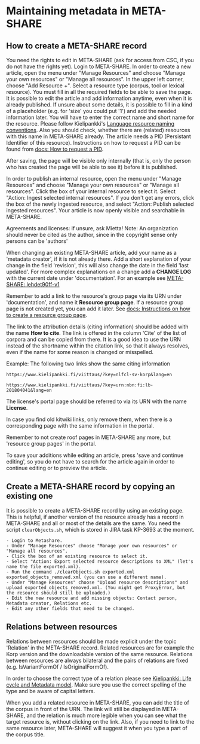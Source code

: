 # Maintaining metadata in META-SHARE
## How to create a META-SHARE record

You need the rights to edit in META-SHARE (ask for access from CSC, if you do not have the rights yet). Login to META-SHARE. 
In order to create a new article, open the menu under "Manage Resources" and choose "Manage your own resources" or "Manage all resources".
In the upper left corner, choose "Add Resource +". 
Select a resource type (corpus, tool or lexical resource).
You must fill in all the required fields to be able to save the page. It is possible to edit the article and add information anytime, even when it is already published.
If unsure about some details, it is possible to fill in a kind of a placeholder (e.g. for 'size' you could put '1') and add the needed information later.
You will have to enter the correct name and short name for the resource. Please follow Kielipankki's [Language resource naming conventions](https://www.kielipankki.fi/development/language-resource-naming-conventions/).
Also you should check, whether there are (related) resources with this name in META-SHARE already.
The article needs a PID (Persistant Identifier of this resource). Instructions on how to request a PID can be found from [docs: How to request a PID](https://github.com/CSCfi/Kielipankki-utilities/blob/master/docs/howto_request_pid.md).

After saving, the page will be visible only internally (that is, only the person who has created the page will be able to see it) before it is published.

In order to publish an internal resource, open the menu under "Manage Resources" and choose "Manage your own resources" or "Manage all resources".
Click the box of your internal resource to select it.
Select "Action: Ingest selected internal resources".
If you don't get any errors, click the box of the newly ingested resource, and select "Action: Publish selected ingested resources".
Your article is now openly visible and searchable in META-SHARE.

Agreements and licenses: if unsure, ask Mietta!
Note: An organization should never be cited as the author, since in the copyright sense only persons can be 'authors' 

When changing an existing META-SHARE article, add your name as a 'metadata creator', if it is not already there.
Add a short explanation of your change in the field 'revision', this will also change the date in the field 'last updated'.
For more complex explanations on a change add a **CHANGE LOG** with the current date under 'documentation'. For an example see [META-SHARE: lehdet90ff-v1](http://urn.fi/urn:nbn:fi:lb-2016011101)
  
Remember to add a link to the resource's group page via its URN under 'documentation', and name it **Resource group page**. If a resource group page is not created yet, you can add it later. See [docs: Instructions on how to create a resource group page](https://github.com/CSCfi/Kielipankki-utilities/blob/master/docs/howto_grouppage.md).

The link to the attribution details (citing information) should be added with the name **How to cite**. The link is offered in the column 'Cite' of the list of corpora and can be copied from there. It is a good idea to use the URN instead of the shortname within the citation link, so that it always resolves, even if the name for some reason is changed or misspelled.

Example: The following two links show the same citing information

    https://www.kielipankki.fi/viittaus/?key=nlfcl-sv-korp&lang=en

    https://www.kielipankki.fi/viittaus/?key=urn:nbn:fi:lb-201804041&lang=en


The license's portal page should be referred to via its URN with the name **License**.


In case you find old kitwiki links, only remove them, when there is a corresponding page with the same information in the portal.

Remember to not create roof pages in META-SHARE any more, but 'resource group pages' in the portal. 

To save your additions while editing an article, press 'save and continue editing', so you do not have to search for the article again 
in order to continue editing or to preview the article.

## Create a META-SHARE record by copying an existing one
It is possible to create a META-SHARE record by using an existing page. This is helpful, if another version of the resource already has a record in META-SHARE and all or most of the details are the same. You need the script `clearObjects.sh`, which is stored in JIRA task KP-3693 at the moment.

    - Login to Metashare.
    - Under "Manage Resources" choose "Manage your own resources" or "Manage all resources".
    - Click the box of an existing resource to select it.
    - Select "Action: Export selected resource descriptions to XML" (let's name the file exported.xml).
    - Run the command ./clearObjects.sh exported.xml exported_objects_removed.xml (you can use a different name).
    - Under "Manage Resources" choose "Upload resource descriptions" and upload exported_objects_removed.xml. (You might get ProxyError, but the resource should still be uploaded.)
    - Edit the new resource and add missing objects: Contact person, Metadata creator, Relations etc.
    - Edit any other fields that need to be changed.


## Relations between resources
Relations between resources should be made explicit under the topic 'Relation' in the META-SHARE record. 
Related resources are for example the Korp version and the downloadable version of the same resource. 
Relations between resources are always bilateral and the pairs of relations are fixed (e.g. IsVariantFormOf / IsOriginalFormOf). 

In order to choose the correct type of a relation please see [Kielipankki: Life cycle and Metadata model](https://www.kielipankki.fi/support/life-cycle-and-metadata-model-of-language-resources/).
Make sure you use the correct spelling of the type and be aware of capital letters. 

When you add a related resource in META-SHARE, you can add the title of the corpus in front of the URN. 
The link will still be displayed in META-SHARE, and the relation is much more legible when you can see 
what the target resource is, without clicking on the link. Also, if you need to link to the same resource
later, META-SHARE will suggest it when you type a part of the corpus title.


